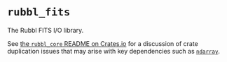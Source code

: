 # `rubbl_fits`

The Rubbl FITS I/O library.

See [the `rubbl_core` README on Crates.io][1] for a discussion of crate
duplication issues that may arise with key dependencies such as [`ndarray`][2].

[1]: https://crates.io/crates/rubbl_core/
[2]: https://crates.io/crates/ndarray/
